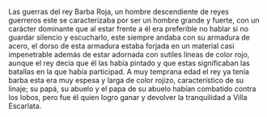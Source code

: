 Las guerras del rey Barba Roja, un hombre descendiente de reyes guerreros este se caracterizaba por ser un hombre grande y fuerte, con un carácter dominante que al estar frente a él era preferible no hablar si no guardar silencio y escucharlo, este siempre andaba con su armadura de acero, el dorso de esta armadura estaba forjada en un material casi impenetrable además de estar adornada con sutiles líneas de color rojo, aunque el rey decía que él las había pintado y que estas significaban las batallas en la que había participad. A muy temprana edad el rey ya tenía barba esta era muy espesa y larga de color rojizo, característico de su linaje; su papá, su abuelo y el papa de su abuelo habían combatido contra los lobos, pero fue él quien logro ganar y devolver la tranquilidad a Villa Escarlata.
